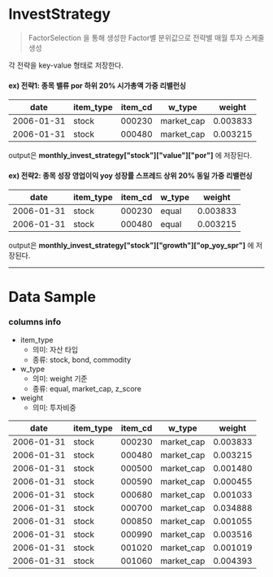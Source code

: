 # InvestStrategy
> FactorSelection 을 통해 생성한 Factor별 분위값으로 전략별 매월 투자 스케줄 생성

각 전략을 key-value 형태로 저장한다.

#### ex) 전략1: 종목 밸류 por 하위 20% 시가총액 가중 리밸런싱
  |date|	item_type|	item_cd|	w_type|	weight|
  |---|---|---|---|---|
  |2006-01-31|	stock|	000230|	market_cap|	0.003833|
  |2006-01-31|	stock|	000480|	market_cap|	0.003215|
  
  output은 **monthly_invest_strategy["stock"]["value"]["por"]** 에 저장된다.
  
  
#### ex) 전략2: 종목 성장 영업이익 yoy 성장률 스프레드 상위 20% 동일 가중 리밸런싱  
  |date|	item_type|	item_cd|	w_type|	weight|
  |---|---|---|---|---|
  |2006-01-31|	stock|	000230|	equal|	0.003833|
  |2006-01-31|	stock|	000480|	equal|	0.003215|
  
  output은 **monthly_invest_strategy["stock"]["growth"]["op_yoy_spr"]** 에 저장된다.


***
# Data Sample

### columns info
 * item_type
   * 의미: 자산 타입 
   * 종류: stock, bond, commodity  
 * w_type
   * 의미: weight 기준
   * 종류: equal, market_cap, z_score  
 * weight
   * 의미: 투자비중
 
|date|	item_type|	item_cd|	w_type|	weight|
|---|---|---|---|---|
|2006-01-31|	stock|	000230|	market_cap|	0.003833|
|2006-01-31|	stock|	000480|	market_cap|	0.003215|
|2006-01-31|	stock|	000500|	market_cap|	0.001480|
|2006-01-31|	stock|	000590|	market_cap|	0.000455|
|2006-01-31|	stock|	000680|	market_cap|	0.001033|
|2006-01-31|	stock|	000700|	market_cap|	0.034888|
|2006-01-31|	stock|	000850|	market_cap|	0.001055|
|2006-01-31|	stock|	000990|	market_cap|	0.003516|
|2006-01-31|	stock|	001020|	market_cap|	0.001019|
|2006-01-31|	stock|	001060|	market_cap|	0.004393|
